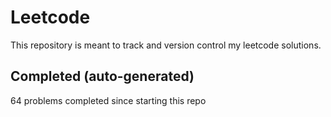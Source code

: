 # Leetcode

This repository is meant to track and version control my leetcode solutions.

## Completed (auto-generated)

64 problems completed since starting this repo
